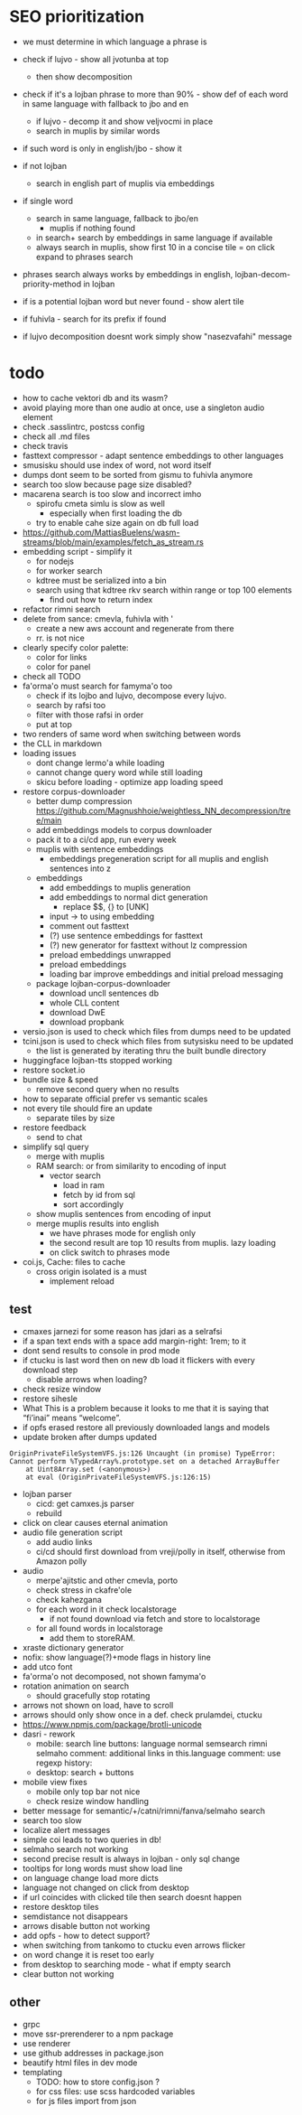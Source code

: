 # SEO prioritization

- we must determine in which language a phrase is

- check if lujvo - show all jvotunba at top
  - then show decomposition
- check if it's a lojban phrase to more than 90% - show def of each word in same language with fallback to jbo and en
  - if lujvo - decomp it and show veljvocmi in place
  - search in muplis by similar words
- if such word is only in english/jbo - show it
- if not lojban

  - search in english part of muplis via embeddings

- if single word
  - search in same language, fallback to jbo/en
    - muplis if nothing found
  - in search+ search by embeddings in same language if available
  - always search in muplis, show first 10 in a concise tile = on click expand to phrases search
- phrases search always works by embeddings in english, lojban-decom-priority-method in lojban

- if is a potential lojban word but never found - show alert tile

- if fuhivla - search for its prefix if found

- if lujvo decomposition doesnt work simply show "nasezvafahi" message

# todo
- how to cache vektori db and its wasm?
- avoid playing more than one audio at once, use a singleton audio element
- check .sasslintrc, postcss config
- check all .md files
- check travis
- fasttext compressor - adapt sentence embeddings to other languages
- smusisku should use index of word, not word itself
- dumps dont seem to be sorted from gismu to fuhivla anymore
- search too slow because page size disabled?
- macarena search is too slow and incorrect imho
  - spirofu cmeta simlu is slow as well
    - especially when first loading the db
  - try to enable cahe size again on db full load
- https://github.com/MattiasBuelens/wasm-streams/blob/main/examples/fetch_as_stream.rs
- embedding script - simplify it
  - for nodejs
  - for worker search
  - kdtree must be serialized into a bin
  - search using that kdtree rkv search within range or top 100 elements
    - find out how to return index
- refactor rimni search
- delete from sance: cmevla, fuhivla with '
  - create a new aws account and regenerate from there
  - rr. is not nice
- clearly specify color palette:
  - color for links
  - color for panel
- check all TODO
- fa'orma'o must search for famyma'o too
  - check if its lojbo and lujvo, decompose every lujvo.
  - search by rafsi too
  - filter with those rafsi in order
  - put at top
- two renders of same word when switching between words
- the CLL in markdown
- loading issues
  - dont change lermo'a while loading
  - cannot change query word while still loading
  - skicu before loading - optimize app loading speed
- restore corpus-downloader
  - better dump compression https://github.com/Magnushhoie/weightless_NN_decompression/tree/main
  - add embeddings models to corpus downloader
  * pack it to a ci/cd app, run every week
  - muplis with sentence embeddings
    - embeddings pregeneration script for all muplis and english sentences into z
  - embeddings
    - add embeddings to muplis generation
    - add embeddings to normal dict generation
      - replace $$, {} to [UNK]
    - input -> to using embedding
    - comment out fasttext
    - (?) use sentence embeddings for fasttext
    - (?) new generator for fasttext without lz compression
    - preload embeddings unwrapped
    - preload embeddings
    - loading bar improve embeddings and initial preload messaging
  - package lojban-corpus-downloader
    - download uncll sentences db
    - whole CLL content
    - download DwE
    - download propbank
- versio.json is used to check which files from dumps need to be updated
- tcini.json is used to check which files from sutysisku need to be updated
  - the list is generated by iterating thru the built bundle directory
- huggingface lojban-tts stopped working
- restore socket.io
- bundle size & speed
  - remove second query when no results
- how to separate official prefer vs semantic scales
- not every tile should fire an update
  - separate tiles by size
- restore feedback
  - send to chat
- simplify sql query
  - merge with muplis
  - RAM search: or from similarity to encoding of input
    - vector search
      - load in ram
      - fetch by id from sql
      - sort accordingly
  - show muplis sentences from encoding of input
  - merge muplis results into english
    - we have phrases mode for english only
    - the second result are top 10 results from muplis. lazy loading
    - on click switch to phrases mode
- coi.js, Cache: files to cache
  - cross origin isolated is a must
    - implement reload

## test
- cmaxes jarnezi for some reason has jdari as a selrafsi
- if a span text ends with a space add margin-right: 1rem; to it
- dont send results to console in prod mode
- if ctucku is last word then on new db load it flickers with every download step
  - disable arrows when loading?
- check resize window
- restore sihesle
- What This is a problem because it looks to me that it is saying that “fi’inai” means “welcome”.
- if opfs erased restore all previously downloaded langs and models
- update broken after dumps updated

```
OriginPrivateFileSystemVFS.js:126 Uncaught (in promise) TypeError: Cannot perform %TypedArray%.prototype.set on a detached ArrayBuffer
    at Uint8Array.set (<anonymous>)
    at eval (OriginPrivateFileSystemVFS.js:126:15)
```

- lojban parser
  - cicd: get camxes.js parser
  - rebuild
- click on clear causes eternal animation
- audio file generation script
  - add audio links
  - ci/cd should first download from vreji/polly in itself, otherwise from Amazon polly
- audio
  - merpe'ajitstic and other cmevla, porto
  - check stress in ckafre'ole
  - check kahezgana
  - for each word in it check localstorage
    - if not found download via fetch and store to localstorage
  - for all found words in localstorage
    - add them to storeRAM.
- xraste dictionary generator
- nofix: show language(?)+mode flags in history line
- add utco font
- fa'orma'o not decomposed, not shown famyma'o
- rotation animation on search
  - should gracefully stop rotating
- arrows not shown on load, have to scroll
- arrows should only show once in a def. check prulamdei, ctucku
- https://www.npmjs.com/package/brotli-unicode
- dasri - rework
  - mobile:
    search line
    buttons: language normal semsearch rimni selmaho
    comment: additional links in this.language
    comment: use regexp
    history:
  - desktop: search + buttons
- mobile view fixes
  - mobile only top bar not nice
  - check resize window handling
- better message for semantic/+/catni/rimni/fanva/selmaho search
- search too slow
- localize alert messages
- simple coi leads to two queries in db!
- selmaho search not working
- second precise result is always in lojban - only sql change
- tooltips for long words must show load line
- on language change load more dicts
- language not changed on click from desktop
- if url coincides with clicked tile then search doesnt happen
- restore desktop tiles
- semdistance not disappears
- arrows disable button not working
- add opfs - how to detect support?
- when switching from tankomo to ctucku even arrows flicker
- on word change it is reset too early
- from desktop to searching mode - what if empty search
- clear button not working

## other

- grpc
- move ssr-prerenderer to a npm package
- use renderer
- use github addresses in package.json
- beautify html files in dev mode
- templating
  - TODO: how to store config.json ?
  - for css files: use scss hardcoded variables
  - for js files import from json
